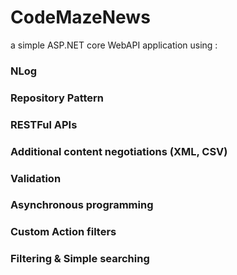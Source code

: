 # CodeMazeNews
a simple ASP.NET core WebAPI application using :
### NLog
### Repository Pattern
### RESTFul APIs
### Additional content negotiations (XML, CSV)
### Validation
### Asynchronous programming
### Custom Action filters
### Filtering & Simple searching
